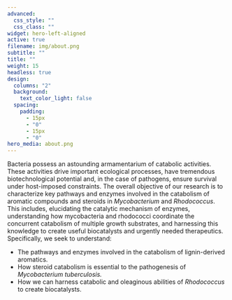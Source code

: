 ```yaml
---
advanced:
  css_style: ""
  css_class: ""
widget: hero-left-aligned
active: true
filename: img/about.png
subtitle: ""
title: ""
weight: 15
headless: true
design:
  columns: "2"
  background:
    text_color_light: false
  spacing:
    padding:
      - 15px
      - "0"
      - 15px
      - "0"
hero_media: about.png
---
```

Bacteria possess an astounding armamentarium of catabolic activities. These activities drive important ecological processes, have tremendous biotechnological potential and, in the case of pathogens, ensure survival under host-imposed constraints. The overall objective of our research is to characterize key pathways and enzymes involved in the catabolism of aromatic compounds and steroids in *Mycobacterium* and *Rhodococcus*. This includes, elucidating the catalytic mechanism of enzymes, understanding how mycobacteria and rhodococci coordinate the concurrent catabolism of multiple growth substrates, and harnessing this knowledge to create useful biocatalysts and urgently needed therapeutics. Specifically, we seek to understand: 

* The pathways and enzymes involved in the catabolism of lignin-derived aromatics.
* How steroid catabolism is essential to the pathogenesis of *Mycobacterium tuberculosis.*
* How we can harness catabolic and oleaginous abilities of *Rhodococcus* to create biocatalysts.